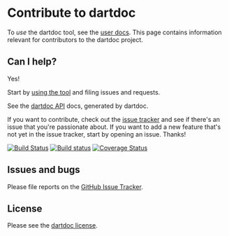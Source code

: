 # Contribute to dartdoc

To _use_ the dartdoc tool, see the 
[user docs](https://github.com/dart-lang/dartdoc#dartdoc). This page contains information relevant for
contributors to the dartdoc project.

## Can I help?

Yes! 

Start by [using the tool](README.html) and filing issues and requests. 

See the [dartdoc API](https://dartdoc.firebaseapp.com) docs, 
generated by dartdoc.

If you want to contribute, check out the [issue tracker][issues] 
and see if there's an issue that you're passionate about. 
If you want to add a new feature that's not yet in
the issue tracker, start by opening an issue. Thanks!

[![Build Status](https://travis-ci.org/dart-lang/dartdoc.svg)](https://travis-ci.org/dart-lang/dartdoc)
[![Build status](https://ci.appveyor.com/api/projects/status/s6sh69et2ga00dlu?svg=true)](https://ci.appveyor.com/project/devoncarew/dartdoc)
[![Coverage Status](https://img.shields.io/coveralls/dart-lang/dartdoc.svg)](https://coveralls.io/r/dart-lang/dartdoc)

## Issues and bugs

Please file reports on the [GitHub Issue Tracker][issues].

## License

Please see the [dartdoc license](https://github.com/dart-lang/dartdoc/blob/master/LICENSE).

[issues]: https://github.com/dart-lang/dartdoc/issues
